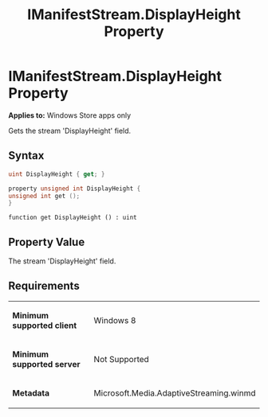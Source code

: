 ﻿---
title: IManifestStream.DisplayHeight Property
TOCTitle: DisplayHeight Property
ms:assetid: 0cbb2142-a95d-4c8d-8172-d34a7fe62875
ms:mtpsurl: https://msdn.microsoft.com/en-us/library/JJ822677(v=VS.90)
ms:contentKeyID: 50079432
ms.date: 11/19/2012
mtps_version: v=VS.90
dev_langs:
- csharp
- c++
- jscript
---

# IManifestStream.DisplayHeight Property

**Applies to:** Windows Store apps only

Gets the stream 'DisplayHeight' field.

## Syntax

``` csharp
uint DisplayHeight { get; }
```

``` c++
property unsigned int DisplayHeight {
unsigned int get ();
}
```

``` jscript
function get DisplayHeight () : uint
```

## Property Value

The stream 'DisplayHeight' field.

## Requirements

<table>
<colgroup>
<col style="width: 50%" />
<col style="width: 50%" />
</colgroup>
<tbody>
<tr class="odd">
<td><p><strong>Minimum supported client</strong></p></td>
<td><p>Windows 8</p></td>
</tr>
<tr class="even">
<td><p><strong>Minimum supported server</strong></p></td>
<td><p>Not Supported</p></td>
</tr>
<tr class="odd">
<td><p><strong>Metadata</strong></p></td>
<td><p>Microsoft.Media.AdaptiveStreaming.winmd</p></td>
</tr>
</tbody>
</table>

